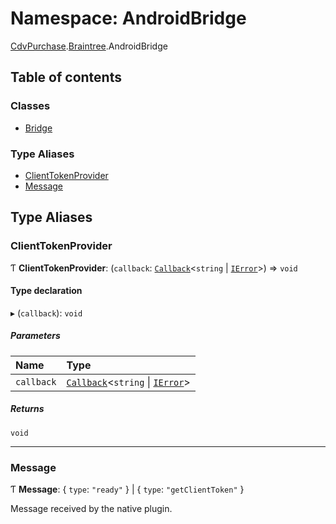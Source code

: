 # Namespace: AndroidBridge

[CdvPurchase](CdvPurchase.md).[Braintree](CdvPurchase.Braintree.md).AndroidBridge

## Table of contents

### Classes

- [Bridge](../classes/CdvPurchase.Braintree.AndroidBridge.Bridge.md)

### Type Aliases

- [ClientTokenProvider](CdvPurchase.Braintree.AndroidBridge.md#clienttokenprovider)
- [Message](CdvPurchase.Braintree.AndroidBridge.md#message)

## Type Aliases

### ClientTokenProvider

Ƭ **ClientTokenProvider**: (`callback`: [`Callback`](CdvPurchase.md#callback)\<`string` \| [`IError`](../interfaces/CdvPurchase.IError.md)\>) => `void`

#### Type declaration

▸ (`callback`): `void`

##### Parameters

| Name | Type |
| :------ | :------ |
| `callback` | [`Callback`](CdvPurchase.md#callback)\<`string` \| [`IError`](../interfaces/CdvPurchase.IError.md)\> |

##### Returns

`void`

___

### Message

Ƭ **Message**: \{ `type`: ``"ready"``  } \| \{ `type`: ``"getClientToken"``  }

Message received by the native plugin.

